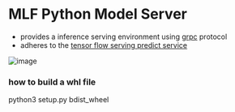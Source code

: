 # MLF Python Model Server
- provides a inference serving environment using [grpc](https://grpc.io/) protocol
- adheres to the [tensor flow serving predict service](https://github.com/tensorflow/serving/blob/master/tensorflow_serving/apis/prediction_service_pb2.py#L86)

![image](https://github.wdf.sap.corp/storage/user/8268/files/ae121b70-4728-11e8-9624-ad997ebdeefe)


### how to build a whl file 
python3 setup.py bdist_wheel

